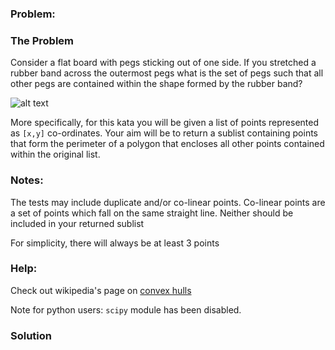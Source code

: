 ### Problem:
<h3 id="the-problem">The Problem</h3>
<p>Consider a flat board with pegs sticking out of one side. If you stretched a rubber band across the outermost pegs what is the set of pegs such that all other pegs are contained within the shape formed by the rubber band?</p>
<p><img src="https://upload.wikimedia.org/wikipedia/commons/b/bc/ConvexHull.png" alt="alt text"></p>
<p>More specifically, for this kata you will be given a list of points represented as <code>[x,y]</code> co-ordinates. Your aim will be to return a sublist containing points that form the perimeter of a polygon that encloses all other points contained within the original list.</p>
<h3 id="notes">Notes:</h3>
<p>The tests may include duplicate and/or co-linear points. Co-linear points are a set of points which fall on the same straight line. Neither should be included in your returned sublist</p>
<p>For simplicity, there will always be at least 3 points</p>
<h3 id="help">Help:</h3>
<p>Check out wikipedia&apos;s page on <a href="https://en.wikipedia.org/wiki/Convex_hull" target="_blank">convex hulls</a></p>
<p>Note for python users: <code>scipy</code> module has been disabled.</p>

### Solution